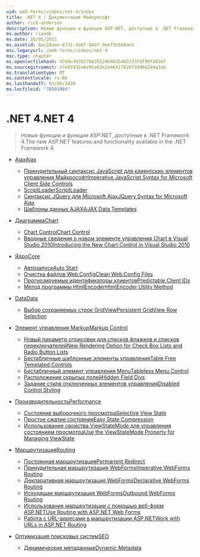 ```yaml
---
uid: web-forms/videos/net-4/index
title: .NET 4 | Документация Майкрософт
author: rick-anderson
description: Новые функции и функции ASP.NET, доступные в .NET Framework 4.
ms.author: riande
ms.date: 10/05/2011
ms.assetid: bac10aee-6731-4a0f-84d7-9eef5e560ae5
msc.legacyurl: /web-forms/videos/net-4
msc.type: chapter
ms.openlocfilehash: 47d4c49762768351246402b48373374f99fd636f
ms.sourcegitcommit: e7e91932a6e91a63e2e46417626f39d6b244a3ab
ms.translationtype: MT
ms.contentlocale: ru-RU
ms.lasthandoff: 03/06/2020
ms.locfileid: "78501084"
---
```

# <a name="net-4"></a><span data-ttu-id="d84e3-103">.NET 4</span><span class="sxs-lookup"><span data-stu-id="d84e3-103">.NET 4</span></span>

> <span data-ttu-id="d84e3-104">Новые функции и функции ASP.NET, доступные в .NET Framework 4.</span><span class="sxs-lookup"><span data-stu-id="d84e3-104">The new ASP.NET features and functionality available in the .NET Framework 4.</span></span>

- [<span data-ttu-id="d84e3-105">Ajax</span><span class="sxs-lookup"><span data-stu-id="d84e3-105">Ajax</span></span>](ajax/index.md)

    - [<span data-ttu-id="d84e3-106">Принудительный синтаксис JavaScript для клиентских элементов управления Майкрософт</span><span class="sxs-lookup"><span data-stu-id="d84e3-106">Imperative JavaScript Syntax for Microsoft Client Side Controls</span></span>](ajax/aspnet-4-quick-hit-imperative-javascript-syntax-for-microsoft-client-side-controls.md)
    - [<span data-ttu-id="d84e3-107">ScriptLoader</span><span class="sxs-lookup"><span data-stu-id="d84e3-107">ScriptLoader</span></span>](ajax/aspnet-4-quick-hit-the-scriptloader.md)
    - [<span data-ttu-id="d84e3-108">Синтаксис JQuery для Microsoft Ajax</span><span class="sxs-lookup"><span data-stu-id="d84e3-108">JQuery Syntax for Microsoft Ajax</span></span>](ajax/aspnet-4-quick-hit-jquery-syntax-for-microsoft-ajax.md)
    - [<span data-ttu-id="d84e3-109">Шаблоны данных AJAX</span><span class="sxs-lookup"><span data-stu-id="d84e3-109">AJAX Data Templates</span></span>](ajax/aspnet-4-quick-hit-ajax-data-templates.md)
- [<span data-ttu-id="d84e3-110">Диаграмма</span><span class="sxs-lookup"><span data-stu-id="d84e3-110">Chart</span></span>](chart/index.md)

    - [<span data-ttu-id="d84e3-111">Chart Control</span><span class="sxs-lookup"><span data-stu-id="d84e3-111">Chart Control</span></span>](chart/aspnet-4-quick-hit-chart-control.md)
    - [<span data-ttu-id="d84e3-112">Вводные сведения о новом элементе управления Chart в Visual Studio 2010</span><span class="sxs-lookup"><span data-stu-id="d84e3-112">Introducing the New Chart Control in Visual Studio 2010</span></span>](chart/aspnet-4-how-do-i-introducing-the-new-chart-control-in-visual-studio-2010.md)
- [<span data-ttu-id="d84e3-113">Ядро</span><span class="sxs-lookup"><span data-stu-id="d84e3-113">Core</span></span>](core/index.md)

    - [<span data-ttu-id="d84e3-114">Автозапуск</span><span class="sxs-lookup"><span data-stu-id="d84e3-114">Auto Start</span></span>](core/aspnet-4-quick-hit-auto-start.md)
    - [<span data-ttu-id="d84e3-115">Очистка файлов Web.Config</span><span class="sxs-lookup"><span data-stu-id="d84e3-115">Clean Web.Config Files</span></span>](core/aspnet-4-quick-hit-clean-webconfig-files.md)
    - [<span data-ttu-id="d84e3-116">Прогнозируемые идентификаторы клиентов</span><span class="sxs-lookup"><span data-stu-id="d84e3-116">Predictable Client IDs</span></span>](core/aspnet-4-quick-hit-predictable-client-ids.md)
    - [<span data-ttu-id="d84e3-117">Метод программы HtmlEncoder</span><span class="sxs-lookup"><span data-stu-id="d84e3-117">HtmlEncoder Utility Method</span></span>](core/aspnet-4-quick-hit-the-htmlencoder-utility-method.md)
- [<span data-ttu-id="d84e3-118">Data</span><span class="sxs-lookup"><span data-stu-id="d84e3-118">Data</span></span>](data/index.md)

    - [<span data-ttu-id="d84e3-119">Выбор сохраняемых строк GridView</span><span class="sxs-lookup"><span data-stu-id="d84e3-119">Persistent GridView Row Selection</span></span>](data/aspnet-4-quick-hit-persistent-gridview-row-selection.md)
- [<span data-ttu-id="d84e3-120">Элемент управления Markup</span><span class="sxs-lookup"><span data-stu-id="d84e3-120">Markup Control</span></span>](markup-control/index.md)

    - [<span data-ttu-id="d84e3-121">Новый параметр отрисовки для списков флажков и списков переключателей</span><span class="sxs-lookup"><span data-stu-id="d84e3-121">New Rendering Option for Check Box Lists and Radio Button Lists</span></span>](markup-control/aspnet-4-quick-hit-new-rendering-option-for-check-box-lists-and-radio-button-lists.md)
    - [<span data-ttu-id="d84e3-122">Бестабличные шаблонные элементы управления</span><span class="sxs-lookup"><span data-stu-id="d84e3-122">Table Free Templated Controls</span></span>](markup-control/aspnet-4-quick-hit-table-free-templated-controls.md)
    - [<span data-ttu-id="d84e3-123">Бестабличный элемент управления Menu</span><span class="sxs-lookup"><span data-stu-id="d84e3-123">Tableless Menu Control</span></span>](markup-control/aspnet-4-quick-hit-tableless-menu-control.md)
    - [<span data-ttu-id="d84e3-124">Расположения скрытых полей</span><span class="sxs-lookup"><span data-stu-id="d84e3-124">Hidden Field Divs</span></span>](markup-control/aspnet-4-quick-hit-hidden-field-divs.md)
    - [<span data-ttu-id="d84e3-125">Задание стиля отключенных элементов управления</span><span class="sxs-lookup"><span data-stu-id="d84e3-125">Disabled Control Styling</span></span>](markup-control/aspnet-4-quick-hit-disabled-control-styling.md)
- [<span data-ttu-id="d84e3-126">Производительность</span><span class="sxs-lookup"><span data-stu-id="d84e3-126">Performance</span></span>](performance/index.md)

    - [<span data-ttu-id="d84e3-127">Состояние выборочного просмотра</span><span class="sxs-lookup"><span data-stu-id="d84e3-127">Selective View State</span></span>](performance/aspnet-4-quick-hit-selective-view-state.md)
    - [<span data-ttu-id="d84e3-128">Простое сжатие состояния</span><span class="sxs-lookup"><span data-stu-id="d84e3-128">Easy State Compression</span></span>](performance/aspnet-4-quick-hit-easy-state-compression.md)
    - [<span data-ttu-id="d84e3-129">Использование свойства ViewStateMode для управления состоянием просмотра</span><span class="sxs-lookup"><span data-stu-id="d84e3-129">Use the ViewStateMode Property for Managing ViewState</span></span>](performance/how-do-i-use-the-viewstatemode-property-for-managing-viewstate.md)
- [<span data-ttu-id="d84e3-130">Маршрутизация</span><span class="sxs-lookup"><span data-stu-id="d84e3-130">Routing</span></span>](routing/index.md)

    - [<span data-ttu-id="d84e3-131">Постоянная маршрутизация</span><span class="sxs-lookup"><span data-stu-id="d84e3-131">Permanent Redirect</span></span>](routing/aspnet-4-quick-hit-permanent-redirect.md)
    - [<span data-ttu-id="d84e3-132">Принудительная маршрутизация WebForms</span><span class="sxs-lookup"><span data-stu-id="d84e3-132">Imperative WebForms Routing</span></span>](routing/aspnet-4-quick-hit-imperative-webforms-routing.md)
    - [<span data-ttu-id="d84e3-133">Декларативная маршрутизация WebForms</span><span class="sxs-lookup"><span data-stu-id="d84e3-133">Declarative WebForms Routing</span></span>](routing/aspnet-4-quick-hit-declarative-webforms-routing.md)
    - [<span data-ttu-id="d84e3-134">Исходящая маршрутизация WebForms</span><span class="sxs-lookup"><span data-stu-id="d84e3-134">Outbound WebForms Routing</span></span>](routing/aspnet-4-quick-hit-outbound-webforms-routing.md)
    - [<span data-ttu-id="d84e3-135">Использование маршрутизации с помощью веб-форм ASP.NET</span><span class="sxs-lookup"><span data-stu-id="d84e3-135">Use Routing with ASP.NET Web Forms</span></span>](routing/how-do-i-use-routing-with-aspnet-web-forms.md)
    - [<span data-ttu-id="d84e3-136">Работа с URL-адресами в маршрутизации ASP.NET</span><span class="sxs-lookup"><span data-stu-id="d84e3-136">Work with URLs in ASP.NET Routing</span></span>](routing/how-do-i-work-with-urls-in-aspnet-routing.md)
- [<span data-ttu-id="d84e3-137">Оптимизация поисковых систем</span><span class="sxs-lookup"><span data-stu-id="d84e3-137">SEO</span></span>](seo/index.md)

    - [<span data-ttu-id="d84e3-138">Динамические метаданные</span><span class="sxs-lookup"><span data-stu-id="d84e3-138">Dynamic Metadata</span></span>](seo/aspnet-4-quick-hit-dynamic-metadata.md)
